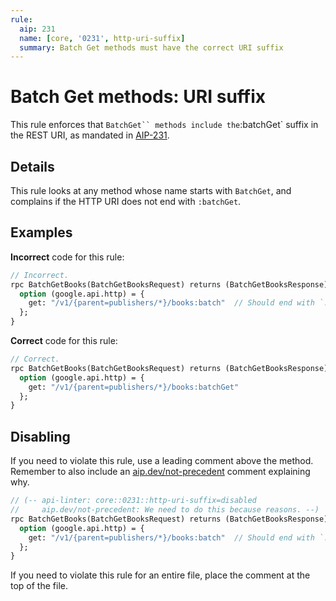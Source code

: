 ```yaml
---
rule:
  aip: 231
  name: [core, '0231', http-uri-suffix]
  summary: Batch Get methods must have the correct URI suffix
---
```


# Batch Get methods: URI suffix

This rule enforces that ` BatchGet`` methods include the `:batchGet` suffix in
the REST URI, as mandated in [AIP-231][].

## Details

This rule looks at any method whose name starts with `BatchGet`, and complains
if the HTTP URI does not end with `:batchGet`.

## Examples

**Incorrect** code for this rule:

```proto
// Incorrect.
rpc BatchGetBooks(BatchGetBooksRequest) returns (BatchGetBooksResponse) {
  option (google.api.http) = {
    get: "/v1/{parent=publishers/*}/books:batch"  // Should end with `:batchGet`.
  };
}
```

**Correct** code for this rule:

```proto
// Correct.
rpc BatchGetBooks(BatchGetBooksRequest) returns (BatchGetBooksResponse) {
  option (google.api.http) = {
    get: "/v1/{parent=publishers/*}/books:batchGet"
  };
}
```

## Disabling

If you need to violate this rule, use a leading comment above the method.
Remember to also include an [aip.dev/not-precedent][] comment explaining why.

```proto
// (-- api-linter: core::0231::http-uri-suffix=disabled
//     aip.dev/not-precedent: We need to do this because reasons. --)
rpc BatchGetBooks(BatchGetBooksRequest) returns (BatchGetBooksResponse) {
  option (google.api.http) = {
    get: "/v1/{parent=publishers/*}/books:batch"  // Should end with `:batchGet`.
  };
}
```

If you need to violate this rule for an entire file, place the comment at the
top of the file.

[aip-231]: https://aip.dev/231
[aip.dev/not-precedent]: https://aip.dev/not-precedent

```

```
